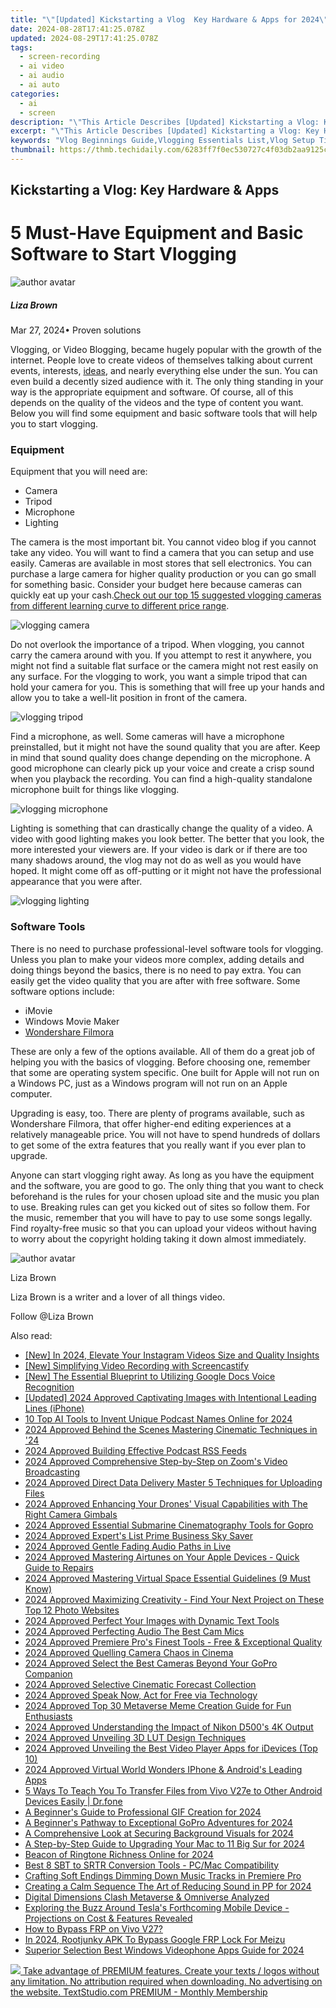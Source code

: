 ```yaml
---
title: "\"[Updated] Kickstarting a Vlog  Key Hardware & Apps for 2024\""
date: 2024-08-28T17:41:25.078Z
updated: 2024-08-29T17:41:25.078Z
tags: 
  - screen-recording
  - ai video
  - ai audio
  - ai auto
categories: 
  - ai
  - screen
description: "\"This Article Describes [Updated] Kickstarting a Vlog: Key Hardware & Apps for 2024\""
excerpt: "\"This Article Describes [Updated] Kickstarting a Vlog: Key Hardware & Apps for 2024\""
keywords: "Vlog Beginnings Guide,Vlogging Essentials List,Vlog Setup Tips,Video Blogging Gear,Basic Vlog Software,Start Vlogging Hardware,First Vlog Tools"
thumbnail: https://thmb.techidaily.com/6283ff7f0ec530727c4f03db2aa9125ca35be5851e40e3896cfafa881709bc60.png
---
```


## Kickstarting a Vlog: Key Hardware & Apps

# 5 Must-Have Equipment and Basic Software to Start Vlogging

![author avatar](https://lh5.googleusercontent.com/-AIMmjowaFs4/AAAAAAAAAAI/AAAAAAAAABc/Y5UmwDaI7HU/s250-c-k/photo.jpg)

##### Liza Brown

 Mar 27, 2024• Proven solutions

Vlogging, or Video Blogging, became hugely popular with the growth of the internet. People love to create videos of themselves talking about current events, interests, [ideas](https://tools.techidaily.com/wondershare/filmora/download/), and nearly everything else under the sun. You can even build a decently sized audience with it. The only thing standing in your way is the appropriate equipment and software. Of course, all of this depends on the quality of the videos and the type of content you want. Below you will find some equipment and basic software tools that will help you to start vlogging.

### Equipment

Equipment that you will need are:

* Camera
* Tripod
* Microphone
* Lighting

The camera is the most important bit. You cannot video blog if you cannot take any video. You will want to find a camera that you can setup and use easily. Cameras are available in most stores that sell electronics. You can purchase a large camera for higher quality production or you can go small for something basic. Consider your budget here because cameras can quickly eat up your cash.[Check out our top 15 suggested vlogging cameras from different learning curve to different price range](https://tools.techidaily.com/wondershare/filmora/download/).

![vlogging camera](https://images.wondershare.com/filmora/article-images/vlogging-camera.jpg)

Do not overlook the importance of a tripod. When vlogging, you cannot carry the camera around with you. If you attempt to rest it anywhere, you might not find a suitable flat surface or the camera might not rest easily on any surface. For the vlogging to work, you want a simple tripod that can hold your camera for you. This is something that will free up your hands and allow you to take a well-lit position in front of the camera.

![vlogging tripod](https://images.wondershare.com/filmora/article-images/vlogging-tripod.jpg)

Find a microphone, as well. Some cameras will have a microphone preinstalled, but it might not have the sound quality that you are after. Keep in mind that sound quality does change depending on the microphone. A good microphone can clearly pick up your voice and create a crisp sound when you playback the recording. You can find a high-quality standalone microphone built for things like vlogging.

![vlogging microphone](https://images.wondershare.com/filmora/article-images/vlogging-microphone.jpg)

Lighting is something that can drastically change the quality of a video. A video with good lighting makes you look better. The better that you look, the more interested your viewers are. If your video is dark or if there are too many shadows around, the vlog may not do as well as you would have hoped. It might come off as off-putting or it might not have the professional appearance that you were after.

![vlogging lighting](https://images.wondershare.com/filmora/article-images/vlogging-lighting.jpg)

### Software Tools

There is no need to purchase professional-level software tools for vlogging. Unless you plan to make your videos more complex, adding details and doing things beyond the basics, there is no need to pay extra. You can easily get the video quality that you are after with free software. Some software options include:

* iMovie
* Windows Movie Maker
* [Wondershare Filmora](https://tools.techidaily.com/wondershare/filmora/download/)

These are only a few of the options available. All of them do a great job of helping you with the basics of vlogging. Before choosing one, remember that some are operating system specific. One built for Apple will not run on a Windows PC, just as a Windows program will not run on an Apple computer.

Upgrading is easy, too. There are plenty of programs available, such as Wondershare Filmora, that offer higher-end editing experiences at a relatively manageable price. You will not have to spend hundreds of dollars to get some of the extra features that you really want if you ever plan to upgrade.

Anyone can start vlogging right away. As long as you have the equipment and the software, you are good to go. The only thing that you want to check beforehand is the rules for your chosen upload site and the music you plan to use. Breaking rules can get you kicked out of sites so follow them. For the music, remember that you will have to pay to use some songs legally. Find royalty-free music so that you can upload your videos without having to worry about the copyright holding taking it down almost immediately.

![author avatar](https://lh5.googleusercontent.com/-AIMmjowaFs4/AAAAAAAAAAI/AAAAAAAAABc/Y5UmwDaI7HU/s250-c-k/photo.jpg)

Liza Brown

Liza Brown is a writer and a lover of all things video.

Follow @Liza Brown


<ins class="adsbygoogle"
     style="display:block"
     data-ad-format="autorelaxed"
     data-ad-client="ca-pub-7571918770474297"
     data-ad-slot="1223367746"></ins>



<ins class="adsbygoogle"
     style="display:block"
     data-ad-client="ca-pub-7571918770474297"
     data-ad-slot="8358498916"
     data-ad-format="auto"
     data-full-width-responsive="true"></ins>


<span class="atpl-alsoreadstyle">Also read:</span>
<div><ul>
<li><a href="https://instagram-clips.techidaily.com/new-in-2024-elevate-your-instagram-videos-size-and-quality-insights/"><u>[New] In 2024, Elevate Your Instagram Videos  Size and Quality Insights</u></a></li>
<li><a href="https://screen-recording.techidaily.com/new-simplifying-video-recording-with-screencastify/"><u>[New] Simplifying Video Recording with Screencastify</u></a></li>
<li><a href="https://some-skills.techidaily.com/new-the-essential-blueprint-to-utilizing-google-docs-voice-recognition/"><u>[New] The Essential Blueprint to Utilizing Google Docs Voice Recognition</u></a></li>
<li><a href="https://fox-access.techidaily.com/updated-2024-approved-captivating-images-with-intentional-leading-lines-iphone/"><u>[Updated] 2024 Approved  Captivating Images with Intentional Leading Lines (iPhone)</u></a></li>
<li><a href="https://fox-http.techidaily.com/10-top-ai-tools-to-invent-unique-podcast-names-online-for-2024/"><u>10 Top AI Tools to Invent Unique Podcast Names Online for 2024</u></a></li>
<li><a href="https://fox-http.techidaily.com/2024-approved-behind-the-scenes-mastering-cinematic-techniques-in-24/"><u>2024 Approved  Behind the Scenes  Mastering Cinematic Techniques in '24</u></a></li>
<li><a href="https://fox-http.techidaily.com/2024-approved-building-effective-podcast-rss-feeds/"><u>2024 Approved  Building Effective Podcast RSS Feeds</u></a></li>
<li><a href="https://fox-http.techidaily.com/2024-approved-comprehensive-step-by-step-on-zooms-video-broadcasting/"><u>2024 Approved  Comprehensive Step-by-Step on Zoom's Video Broadcasting</u></a></li>
<li><a href="https://fox-http.techidaily.com/2024-approved-direct-data-delivery-master-5-techniques-for-uploading-files/"><u>2024 Approved  Direct Data Delivery  Master 5 Techniques for Uploading Files</u></a></li>
<li><a href="https://fox-http.techidaily.com/2024-approved-enhancing-your-drones-visual-capabilities-with-the-right-camera-gimbals/"><u>2024 Approved  Enhancing Your Drones' Visual Capabilities with The Right Camera Gimbals</u></a></li>
<li><a href="https://fox-http.techidaily.com/2024-approved-essential-submarine-cinematography-tools-for-gopro/"><u>2024 Approved  Essential Submarine Cinematography Tools for Gopro</u></a></li>
<li><a href="https://fox-http.techidaily.com/2024-approved-experts-list-prime-business-sky-saver/"><u>2024 Approved  Expert's List  Prime Business Sky Saver</u></a></li>
<li><a href="https://fox-http.techidaily.com/2024-approved-gentle-fading-audio-paths-in-live/"><u>2024 Approved  Gentle Fading Audio Paths in Live</u></a></li>
<li><a href="https://fox-http.techidaily.com/2024-approved-mastering-airtunes-on-your-apple-devices-quick-guide-to-repairs/"><u>2024 Approved  Mastering Airtunes on Your Apple Devices - Quick Guide to Repairs</u></a></li>
<li><a href="https://fox-http.techidaily.com/2024-approved-mastering-virtual-space-essential-guidelines-9-must-know/"><u>2024 Approved  Mastering Virtual Space  Essential Guidelines (9 Must Know)</u></a></li>
<li><a href="https://fox-http.techidaily.com/2024-approved-maximizing-creativity-find-your-next-project-on-these-top-12-photo-websites/"><u>2024 Approved  Maximizing Creativity - Find Your Next Project on These Top 12 Photo Websites</u></a></li>
<li><a href="https://fox-http.techidaily.com/2024-approved-perfect-your-images-with-dynamic-text-tools/"><u>2024 Approved  Perfect Your Images with Dynamic Text Tools</u></a></li>
<li><a href="https://fox-http.techidaily.com/2024-approved-perfecting-audio-the-best-cam-mics/"><u>2024 Approved  Perfecting Audio  The Best Cam Mics</u></a></li>
<li><a href="https://fox-http.techidaily.com/2024-approved-premiere-pros-finest-tools-free-and-exceptional-quality/"><u>2024 Approved  Premiere Pro's Finest Tools - Free & Exceptional Quality</u></a></li>
<li><a href="https://fox-http.techidaily.com/2024-approved-quelling-camera-chaos-in-cinema/"><u>2024 Approved  Quelling Camera Chaos in Cinema</u></a></li>
<li><a href="https://fox-http.techidaily.com/2024-approved-select-the-best-cameras-beyond-your-gopro-companion/"><u>2024 Approved  Select the Best Cameras Beyond Your GoPro Companion</u></a></li>
<li><a href="https://fox-http.techidaily.com/2024-approved-selective-cinematic-forecast-collection/"><u>2024 Approved  Selective Cinematic Forecast Collection</u></a></li>
<li><a href="https://fox-http.techidaily.com/2024-approved-speak-now-act-for-free-via-technology/"><u>2024 Approved  Speak Now, Act for Free via Technology</u></a></li>
<li><a href="https://fox-http.techidaily.com/2024-approved-top-30-metaverse-meme-creation-guide-for-fun-enthusiasts/"><u>2024 Approved  Top 30 Metaverse Meme Creation Guide for Fun Enthusiasts</u></a></li>
<li><a href="https://fox-http.techidaily.com/2024-approved-understanding-the-impact-of-nikon-d500s-4k-output/"><u>2024 Approved  Understanding the Impact of Nikon D500's 4K Output</u></a></li>
<li><a href="https://fox-http.techidaily.com/2024-approved-unveiling-3d-lut-design-techniques/"><u>2024 Approved  Unveiling 3D LUT Design Techniques</u></a></li>
<li><a href="https://fox-http.techidaily.com/2024-approved-unveiling-the-best-video-player-apps-for-idevices-top-10/"><u>2024 Approved  Unveiling the Best Video Player Apps for iDevices (Top 10)</u></a></li>
<li><a href="https://fox-http.techidaily.com/2024-approved-virtual-world-wonders-iphone-and-androids-leading-apps/"><u>2024 Approved  Virtual World Wonders  IPhone & Android's Leading Apps</u></a></li>
<li><a href="https://blog-min.techidaily.com/5-ways-to-teach-you-to-transfer-files-from-vivo-v27e-to-other-android-devices-easily-drfone-by-drfone-transfer-from-android-transfer-from-android/"><u>5 Ways To Teach You To Transfer Files from Vivo V27e to Other Android Devices Easily | Dr.fone</u></a></li>
<li><a href="https://fox-http.techidaily.com/a-beginners-guide-to-professional-gif-creation-for-2024/"><u>A Beginner's Guide to Professional GIF Creation for 2024</u></a></li>
<li><a href="https://fox-http.techidaily.com/a-beginners-pathway-to-exceptional-gopro-adventures-for-2024/"><u>A Beginner's Pathway to Exceptional GoPro Adventures for 2024</u></a></li>
<li><a href="https://fox-http.techidaily.com/a-comprehensive-look-at-securing-background-visuals-for-2024/"><u>A Comprehensive Look at Securing Background Visuals for 2024</u></a></li>
<li><a href="https://article-helps.techidaily.com/a-step-by-step-guide-to-upgrading-your-mac-to-11-big-sur-for-2024/"><u>A Step-by-Step Guide to Upgrading Your Mac to 11 Big Sur for 2024</u></a></li>
<li><a href="https://fox-http.techidaily.com/beacon-of-ringtone-richness-online-for-2024/"><u>Beacon of Ringtone Richness Online for 2024</u></a></li>
<li><a href="https://fox-http.techidaily.com/best-8-sbt-to-srtr-conversion-tools-pcmac-compatibility/"><u>Best 8 SBT to SRTR Conversion Tools - PC/Mac Compatibility</u></a></li>
<li><a href="https://fox-http.techidaily.com/crafting-soft-endings-dimming-down-music-tracks-in-premiere-pro/"><u>Crafting Soft Endings  Dimming Down Music Tracks in Premiere Pro</u></a></li>
<li><a href="https://fox-http.techidaily.com/creating-a-calm-sequence-the-art-of-reducing-sound-in-pp-for-2024/"><u>Creating a Calm Sequence  The Art of Reducing Sound in PP for 2024</u></a></li>
<li><a href="https://fox-http.techidaily.com/digital-dimensions-clash-metaverse-and-omniverse-analyzed/"><u>Digital Dimensions Clash  Metaverse & Omniverse Analyzed</u></a></li>
<li><a href="https://techtrends.techidaily.com/exploring-the-buzz-around-teslas-forthcoming-mobile-device-projections-on-cost-and-features-revealed/"><u>Exploring the Buzz Around Tesla's Forthcoming Mobile Device - Projections on Cost & Features Revealed</u></a></li>
<li><a href="https://bypass-frp.techidaily.com/how-to-bypass-frp-on-vivo-v27-by-drfone-android/"><u>How to Bypass FRP on Vivo V27?</u></a></li>
<li><a href="https://android-unlock.techidaily.com/in-2024-rootjunky-apk-to-bypass-google-frp-lock-for-meizu-by-drfone-android/"><u>In 2024, Rootjunky APK To Bypass Google FRP Lock For Meizu</u></a></li>
<li><a href="https://some-skills.techidaily.com/superior-selection-best-windows-videophone-apps-guide-for-2024/"><u>Superior Selection  Best Windows Videophone Apps Guide for 2024</u></a></li>
</ul></div>

<!-- affiliate ads begin -->
<a href="https://secure.textstudio.com/order/checkout.php?PRODS=35633281&QTY=1&AFFILIATE=108875&CART=1"> <img src="https://secure.avangate.com/images/merchant/d6eb8222c9718486bdabce8b897380f7/products/2_premium-icon.png" border="0"> Take advantage of PREMIUM features. 
Create your texts / logos without any limitation. 
No attribution required when downloading. 
No advertising on the website. 
 TextStudio.com  PREMIUM - Monthly Membership</a>
<!-- affiliate ads end -->